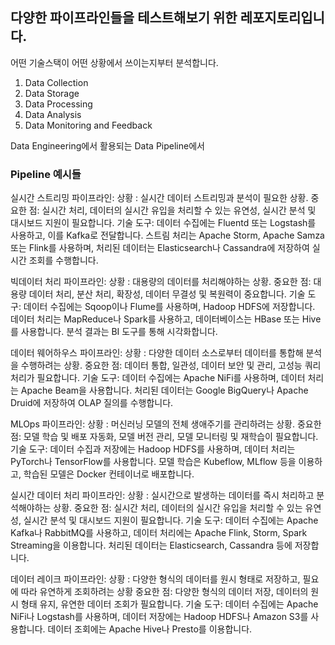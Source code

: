 ## 다양한 파이프라인들을 테스트해보기 위한 레포지토리입니다.

어떤 기술스택이 어떤 상황에서 쓰이는지부터 분석합니다.

1. Data Collection
2. Data Storage
3. Data Processing
4. Data Analysis
5. Data Monitoring and Feedback

Data Engineering에서 활용되는 Data Pipeline에서 

### Pipeline 예시들
실시간 스트리밍 파이프라인:
상황 : 실시간 데이터 스트리밍과 분석이 필요한 상황.
중요한 점: 실시간 처리, 데이터의 실시간 유입을 처리할 수 있는 유연성, 실시간 분석 및 대시보드 지원이 필요합니다.
기술 도구: 데이터 수집에는 Fluentd 또는 Logstash를 사용하고, 이를 Kafka로 전달합니다. 스트림 처리는 Apache Storm, Apache Samza 또는 Flink를 사용하며, 처리된 데이터는 Elasticsearch나 Cassandra에 저장하여 실시간 조회를 수행합니다.

빅데이터 처리 파이프라인:
상황 : 대용량의 데이터를 처리해야하는 상황.
중요한 점: 대용량 데이터 처리, 분산 처리, 확장성, 데이터 무결성 및 복원력이 중요합니다.
기술 도구: 데이터 수집에는 Sqoop이나 Flume를 사용하며, Hadoop HDFS에 저장합니다. 데이터 처리는 MapReduce나 Spark를 사용하고, 데이터베이스는 HBase 또는 Hive를 사용합니다. 분석 결과는 BI 도구를 통해 시각화합니다.

데이터 웨어하우스 파이프라인:
상황 : 다양한 데이터 소스로부터 데이터를 통합해 분석을 수행하려는 상황.
중요한 점: 데이터 통합, 일관성, 데이터 보안 및 관리, 고성능 쿼리 처리가 필요합니다.
기술 도구: 데이터 수집에는 Apache NiFi를 사용하며, 데이터 처리는 Apache Beam을 사용합니다. 처리된 데이터는 Google BigQuery나 Apache Druid에 저장하여 OLAP 질의를 수행합니다.

MLOps 파이프라인:
상황 : 머신러닝 모델의 전체 생애주기를 관리하려는 상황.
중요한 점: 모델 학습 및 배포 자동화, 모델 버전 관리, 모델 모니터링 및 재학습이 필요합니다.
기술 도구: 데이터 수집과 저장에는 Hadoop HDFS를 사용하며, 데이터 처리는 PyTorch나 TensorFlow를 사용합니다. 모델 학습은 Kubeflow, MLflow 등을 이용하고, 학습된 모델은 Docker 컨테이너로 배포합니다.

실시간 데이터 처리 파이프라인:
상황 : 실시간으로 발생하는 데이터를 즉시 처리하고 분석해야하는 상황.
중요한 점: 실시간 처리, 데이터의 실시간 유입을 처리할 수 있는 유연성, 실시간 분석 및 대시보드 지원이 필요합니다.
기술 도구: 데이터 수집에는 Apache Kafka나 RabbitMQ를 사용하고, 데이터 처리에는 Apache Flink, Storm, Spark Streaming을 이용합니다. 처리된 데이터는 Elasticsearch, Cassandra 등에 저장합니다.

데이터 레이크 파이프라인:
상황 : 다양한 형식의 데이터를 원시 형태로 저장하고, 필요에 따라 유연하게 조회하려는 상황
중요한 점: 다양한 형식의 데이터 저장, 데이터의 원시 형태 유지, 유연한 데이터 조회가 필요합니다.
기술 도구: 데이터 수집에는 Apache NiFi나 Logstash를 사용하며, 데이터 저장에는 Hadoop HDFS나 Amazon S3를 사용합니다. 데이터 조회에는 Apache Hive나 Presto를 이용합니다.